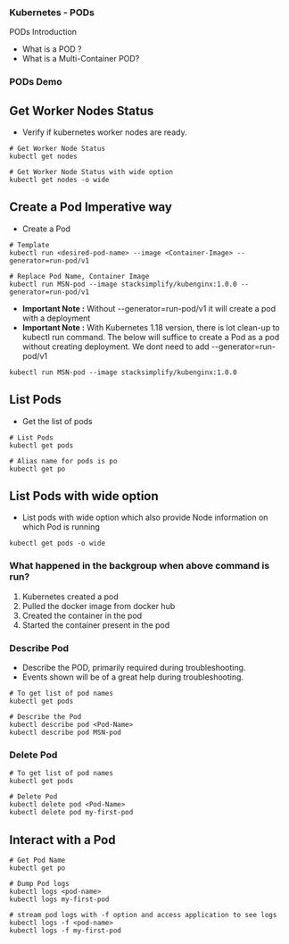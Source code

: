### Kubernetes - PODs
PODs Introduction
- What is a POD ?
- What is a Multi-Container POD?

### PODs Demo

## Get Worker Nodes Status
- Verify if kubernetes worker nodes are ready.
```t
# Get Worker Node Status
kubectl get nodes

# Get Worker Node Status with wide option
kubectl get nodes -o wide
```

## Create a Pod Imperative way

- Create a Pod

```t
# Template
kubectl run <desired-pod-name> --image <Container-Image> --generator=run-pod/v1

# Replace Pod Name, Container Image
kubectl run MSN-pod --image stacksimplify/kubenginx:1.0.0 --generator=run-pod/v1

```
- **Important Note :** Without --generator=run-pod/v1 it will create a pod with a deployment
- **Important Note :** With Kubernetes 1.18 version, there is lot clean-up to kubectl run command. The below will suffice to create a Pod as a pod without creating deployment. We dont need to add --generator=run-pod/v1

```
kubectl run MSN-pod --image stacksimplify/kubenginx:1.0.0
```

## List Pods
* Get the list of pods
```t
# List Pods
kubectl get pods

# Alias name for pods is po
kubectl get po
```
## List Pods with wide option
- List pods with wide option which also provide Node information on which Pod is running
```
kubectl get pods -o wide
```
### What happened in the backgroup when above command is run?
1. Kubernetes created a pod
2. Pulled the docker image from docker hub
3. Created the container in the pod
4. Started the container present in the pod

### Describe Pod
- Describe the POD, primarily required during troubleshooting. 
- Events shown will be of a great help during troubleshooting. 
```t
# To get list of pod names
kubectl get pods

# Describe the Pod
kubectl describe pod <Pod-Name>
kubectl describe pod MSN-pod 
```

### Delete Pod
```t
# To get list of pod names
kubectl get pods

# Delete Pod
kubectl delete pod <Pod-Name>
kubectl delete pod my-first-pod
```
## Interact with a Pod
```t
# Get Pod Name
kubectl get po

# Dump Pod logs
kubectl logs <pod-name>
kubectl logs my-first-pod

# stream pod logs with -f option and access application to see logs
kubectl logs -f <pod-name>
kubectl logs -f my-first-pod

```

